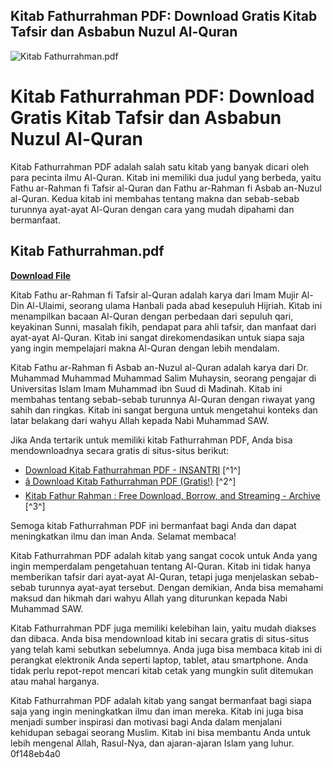 ## Kitab Fathurrahman PDF: Download Gratis Kitab Tafsir dan Asbabun Nuzul Al-Quran

 
![Kitab Fathurrahman.pdf](https://encrypted-tbn1.gstatic.com/images?q=tbn:ANd9GcTURjMSOo4tj6NA5VAJYQmJuM9y--xy3laqQe9wHz0crpV9xYbHGzTnHzul)

 
# Kitab Fathurrahman PDF: Download Gratis Kitab Tafsir dan Asbabun Nuzul Al-Quran
 
Kitab Fathurrahman PDF adalah salah satu kitab yang banyak dicari oleh para pecinta ilmu Al-Quran. Kitab ini memiliki dua judul yang berbeda, yaitu Fathu ar-Rahman fi Tafsir al-Quran dan Fathu ar-Rahman fi Asbab an-Nuzul al-Quran. Kedua kitab ini membahas tentang makna dan sebab-sebab turunnya ayat-ayat Al-Quran dengan cara yang mudah dipahami dan bermanfaat.
 
## Kitab Fathurrahman.pdf


[**Download File**](https://www.google.com/url?q=https%3A%2F%2Fbyltly.com%2F2tKGIc&sa=D&sntz=1&usg=AOvVaw1G9mldi6cxec1gaBPNwBz-)

 
Kitab Fathu ar-Rahman fi Tafsir al-Quran adalah karya dari Imam Mujir Al-Din Al-Ulaimi, seorang ulama Hanbali pada abad kesepuluh Hijriah. Kitab ini menampilkan bacaan Al-Quran dengan perbedaan dari sepuluh qari, keyakinan Sunni, masalah fikih, pendapat para ahli tafsir, dan manfaat dari ayat-ayat Al-Quran. Kitab ini sangat direkomendasikan untuk siapa saja yang ingin mempelajari makna Al-Quran dengan lebih mendalam.
 
Kitab Fathu ar-Rahman fi Asbab an-Nuzul al-Quran adalah karya dari Dr. Muhammad Muhammad Muhammad Salim Muhaysin, seorang pengajar di Universitas Islam Imam Muhammad ibn Suud di Madinah. Kitab ini membahas tentang sebab-sebab turunnya Al-Quran dengan riwayat yang sahih dan ringkas. Kitab ini sangat berguna untuk mengetahui konteks dan latar belakang dari wahyu Allah kepada Nabi Muhammad SAW.
 
Jika Anda tertarik untuk memiliki kitab Fathurrahman PDF, Anda bisa mendownloadnya secara gratis di situs-situs berikut:
 
- [Download Kitab Fathurrahman PDF - INSANTRI](https://insantri.com/download-kitab-fathurrahman-pdf/) [^1^]
- [â Download Kitab Fathurrahman PDF (Gratis!)](https://pesantrenterbaik.com/download/kitab-fathurrahman-pdf/) [^2^]
- [Kitab Fathur Rahman : Free Download, Borrow, and Streaming - Archive](https://archive.org/details/kitab-fathur-rahman-tajwid) [^3^]

Semoga kitab Fathurrahman PDF ini bermanfaat bagi Anda dan dapat meningkatkan ilmu dan iman Anda. Selamat membaca!
  
Kitab Fathurrahman PDF adalah kitab yang sangat cocok untuk Anda yang ingin memperdalam pengetahuan tentang Al-Quran. Kitab ini tidak hanya memberikan tafsir dari ayat-ayat Al-Quran, tetapi juga menjelaskan sebab-sebab turunnya ayat-ayat tersebut. Dengan demikian, Anda bisa memahami maksud dan hikmah dari wahyu Allah yang diturunkan kepada Nabi Muhammad SAW.
 
Kitab Fathurrahman PDF juga memiliki kelebihan lain, yaitu mudah diakses dan dibaca. Anda bisa mendownload kitab ini secara gratis di situs-situs yang telah kami sebutkan sebelumnya. Anda juga bisa membaca kitab ini di perangkat elektronik Anda seperti laptop, tablet, atau smartphone. Anda tidak perlu repot-repot mencari kitab cetak yang mungkin sulit ditemukan atau mahal harganya.
 
Kitab Fathurrahman PDF adalah kitab yang sangat bermanfaat bagi siapa saja yang ingin meningkatkan ilmu dan iman mereka. Kitab ini juga bisa menjadi sumber inspirasi dan motivasi bagi Anda dalam menjalani kehidupan sebagai seorang Muslim. Kitab ini bisa membantu Anda untuk lebih mengenal Allah, Rasul-Nya, dan ajaran-ajaran Islam yang luhur.
 0f148eb4a0
